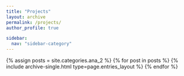 ```yaml
---
title: "Projects"
layout: archive
permalink: /projects/
author_profile: true

sidebar:
  nav: "sidebar-category"
---
```


{% assign posts = site.categories.ana_2 %} {% for post in posts %} {% include archive-single.html type=page.entries_layout %} {% endfor %}